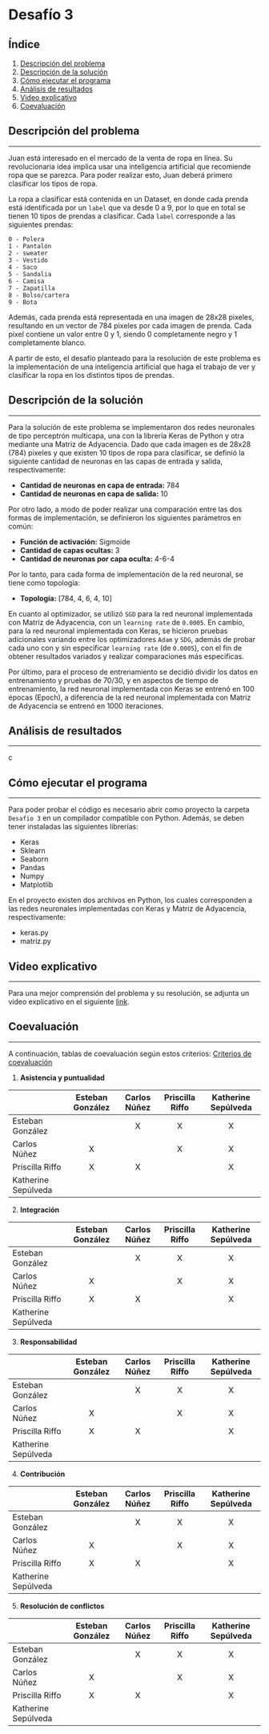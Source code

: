# Desafío 3
## Índice
1. [Descripción del problema](#descripción-del-problema)
2. [Descripción de la solución](#descripción-de-la-solución)
3. [Cómo ejecutar el programa](#cómo-ejecutar-el-programa)
4. [Análisis de resultados](#análisis-de-resultados)
5. [Video explicativo](#video-explicativo)
6. [Coevaluación](#coevaluación)
## Descripción del problema
***
Juan está interesado en el mercado de la venta de ropa en línea. Su revolucionaria idea implica usar una inteligencia artificial que recomiende ropa que se parezca. Para poder realizar esto, Juan deberá primero clasificar los tipos de ropa.

La ropa a clasificar está contenida en un Dataset, en donde cada prenda está identificada por un `label` que va desde 0 a 9, por lo que en total se tienen 10 tipos de prendas a clasificar. Cada `label` corresponde a las siguientes prendas:

```
0 - Polera
1 - Pantalón
2 - sweater
3 - Vestido
4 - Saco
5 - Sandalia
6 - Camisa
7 - Zapatilla
8 - Bolso/cartera
9 - Bota
```

Además, cada prenda está representada en una imagen de 28x28 pixeles, resultando en un vector de 784 pixeles por cada imagen de prenda. Cada pixel contiene un valor entre 0 y 1, siendo 0 completamente negro y 1 completamente blanco.

A partir de esto, el desafío planteado para la resolución de este problema es la implementación de una inteligencia artificial que haga el trabajo de ver y clasificar la ropa en los distintos tipos de prendas.
## Descripción de la solución
***
Para la solución de este problema se implementaron dos redes neuronales de tipo perceptrón multicapa, una con la librería Keras de Python y otra mediante una Matriz de Adyacencia. Dado que cada imagen es de 28x28 (784) pixeles y que existen 10 tipos de ropa para clasificar, se definió la siguiente cantidad de neuronas en las capas de entrada y salida, respectivamente:

* **Cantidad de neuronas en capa de entrada:** 784
* **Cantidad de neuronas en capa de salida:** 10

Por otro lado, a modo de poder realizar una comparación entre las dos formas de implementación, se definieron los siguientes parámetros en común:

* **Función de activación:** Sigmoide
* **Cantidad de capas ocultas:** 3
* **Cantidad de neuronas por capa oculta:** 4-6-4

Por lo tanto, para cada forma de implementación de la red neuronal, se tiene como topología:

* **Topología:** [784, 4, 6, 4, 10]

En cuanto al optimizador, se utilizó `SGD` para la red neuronal implementada con Matriz de Adyacencia, con un `learning rate` de `0.0005`. En cambio, para la red neuronal implementada con Keras, se hicieron pruebas adicionales variando entre los optimizadores `Adam` y `SDG`, además de probar cada uno con y sin especificar `learning rate` (de `0.0005`), con el fin de obtener resultados variados y realizar comparaciones más especificas.

Por último, para el proceso de entrenamiento se decidió dividir los datos en entrenamiento y pruebas de 70/30, y en aspectos de tiempo de entrenamiento, la red neuronal implementada con Keras se entrenó en 100 épocas (Epoch), a diferencia de la red neuronal implementada con Matriz de Adyacencia se entrenó en 1000 iteraciones.
## Análisis de resultados
***
c
## Cómo ejecutar el programa
***
Para poder probar el código es necesario abrir como proyecto la carpeta ```Desafio 3``` en un compilador compatible con Python. Además, se deben tener instaladas las siguientes librerías:
* Keras
* Sklearn
* Seaborn
* Pandas
* Numpy
* Matplotlib

En el proyecto existen dos archivos en Python, los cuales corresponden a las redes neuronales implementadas con Keras y Matriz de Adyacencia, respectivamente:

* keras.py
* matriz.py

## Video explicativo
***
Para una mejor comprensión del problema y su resolución, se adjunta un video explicativo en el siguiente [link]().
## Coevaluación
***
A continuación, tablas de coevaluación según estos criterios: [Criterios de coevaluación](https://docs.google.com/document/d/1YSba-KNP-ReP_TJePQkCHXJ1x4_MtOizQPIrNnriZbw/edit#)
1. **Asistencia y puntualidad**

|                     | Esteban González | Carlos Núñez | Priscilla Riffo | Katherine Sepúlveda |
| ------------------- | :--------------: | :----------: | :-------------: | :-----------------: |
| Esteban González    | |X|X|X|
| Carlos Núñez        |X| |X|X|
| Priscilla Riffo     |X|X| |X|
| Katherine Sepúlveda | | | | |
2. **Integración**

|                     | Esteban González | Carlos Núñez | Priscilla Riffo | Katherine Sepúlveda |
| ------------------- | :--------------: | :----------: | :-------------: | :-----------------: |
| Esteban González    | |X|X|X|
| Carlos Núñez        |X| |X|X|
| Priscilla Riffo     |X|X| |X|
| Katherine Sepúlveda | | | | |
3. **Responsabilidad**

|                     | Esteban González | Carlos Núñez | Priscilla Riffo | Katherine Sepúlveda |
| ------------------- | :--------------: | :----------: | :-------------: | :-----------------: |
| Esteban González    | |X|X|X|
| Carlos Núñez        |X| |X|X|
| Priscilla Riffo     |X|X| |X|
| Katherine Sepúlveda | | | | |
4. **Contribución**

|                     | Esteban González | Carlos Núñez | Priscilla Riffo | Katherine Sepúlveda |
| ------------------- | :--------------: | :----------: | :-------------: | :-----------------: |
| Esteban González    | |X|X|X|
| Carlos Núñez        |X| |X|X|
| Priscilla Riffo     |X|X| |X|
| Katherine Sepúlveda | | | | |
5. **Resolución de conflictos**

|                     | Esteban González | Carlos Núñez | Priscilla Riffo | Katherine Sepúlveda |
| ------------------- | :--------------: | :----------: | :-------------: | :-----------------: |
| Esteban González    | |X|X|X|
| Carlos Núñez        |X| |X|X|
| Priscilla Riffo     |X|X| |X|
| Katherine Sepúlveda | | | | |

